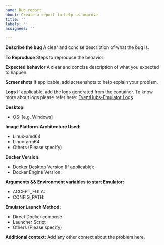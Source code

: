 ```yaml
---
name: Bug report
about: Create a report to help us improve
title: ''
labels: ''
assignees: '' 

---
```


**Describe the bug**
A clear and concise description of what the bug is.

**To Reproduce**
Steps to reproduce the behavior:

**Expected behavior**
A clear and concise description of what you expected to happen.

**Screenshots**
If applicable, add screenshots to help explain your problem.

**Logs**
If applicable, add the logs generated from the container.
To know more about logs please refer here: [EventHubs-Emulator Logs](https://learn.microsoft.com/en-us/azure/event-hubs/overview-emulator#drill-through-available-logs)

**Desktop:**
 - OS: [e.g. Windows]

**Image Platform-Architecture Used:**
- Linux-amd64
- Linux-arm64
- Others (Please specify)

**Docker Version:**
- Docker Desktop Version (If applicable): 
- Docker Engine Version:

**Arguments && Environment variables to start Emulator:**
- ACCEPT_EULA:
- CONFIG_PATH:

**Emulator Launch Method:**
 - Direct Docker compose
 - Launcher Script
 - Others (Please specify)

**Additional context:**
Add any other context about the problem here.